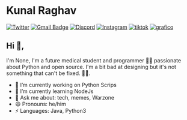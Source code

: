 # Kunal Raghav  
[![Twitter](https://img.shields.io/badge/@ElNone-1DA1F2?style=for-the-badge&logo=twitter&logoColor=white)](https://twitter.com/ElNone_) [![Gmail Badge](https://img.shields.io/badge/hec11gr@gmail.com-D14836?style=for-the-badge&logo=gmail&logoColor=white)](mailto:hec11gr@gmail.com) [![Discord](https://img.shields.io/badge/@ElNone-5865F2?style=for-the-badge&logo=discord&logoColor=white)](https://discord.gg/zSJQHVmnSA) [![Instagram](https://img.shields.io/badge/ElNone-E4405F?style=for-the-badge&logo=instagram&logoColor=white)](https://instagram.com/elnone._) [![tiktok](https://img.shields.io/badge/ElNone-000000?style=for-the-badge&logo=tiktok&logoColor=white)](https://tiktok.com/@elnone_) [![grafico](https://github-readme-stats.vercel.app/api/top-langs/?username={NoneUwU})](https://github.com/NoneUwU)

## Hi 👋, 
I'm None, I'm a future medical student and programmer 👨‍💻 passionate about Python and open source. I'm a bit bad at designing but it's not something that can't be fixed.
🏄‍♂️. 

-   🔭 I’m currently working on Python Scrips
-   🌱 I’m currently learning NodeJs
-   💬 Ask me about: tech, memes, Warzone
-   😄 Pronouns: he/him
-   ⚡ Languages: Java, Python3


<!--
https://github.com/alexandresanlim/Badges4-README.md-Profile#-social-
https://github.com/kautukkundan/Awesome-Profile-README-templates
-->